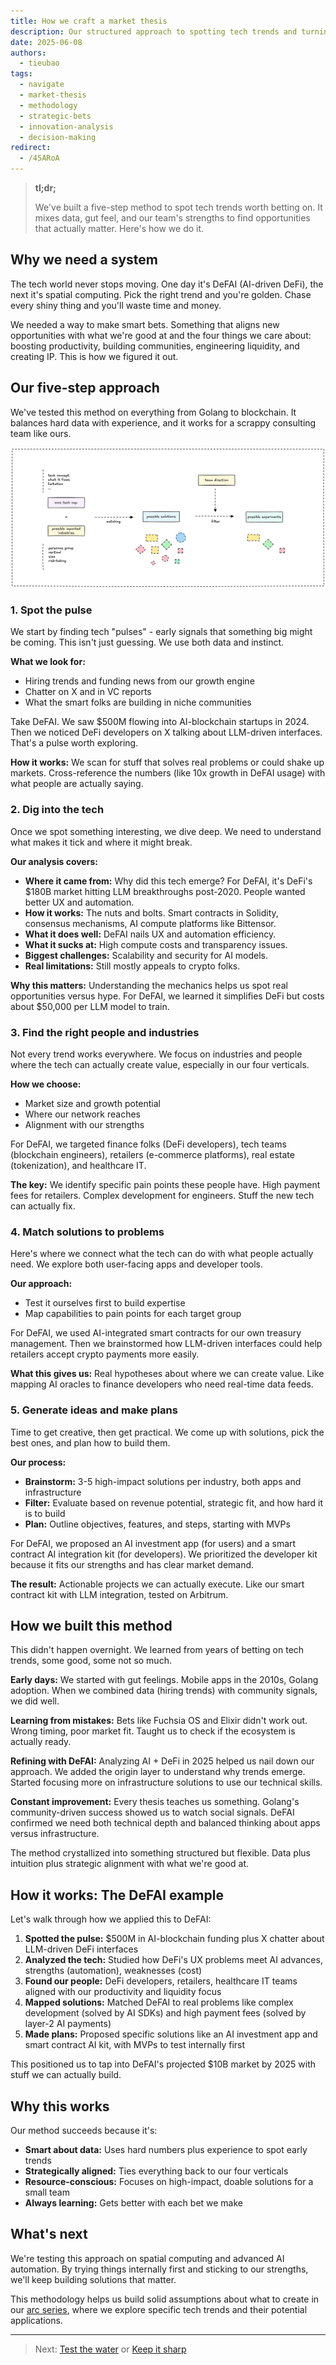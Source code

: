 ```yaml
---
title: How we craft a market thesis
description: Our structured approach to spotting tech trends and turning them into winning bets. From identifying early signals to building solutions that matter.
date: 2025-06-08
authors:
  - tieubao
tags:
  - navigate
  - market-thesis
  - methodology
  - strategic-bets
  - innovation-analysis
  - decision-making
redirect:
  - /45ARoA
---
```


> **tl;dr;**
>
> We've built a five-step method to spot tech trends worth betting on. It mixes data, gut feel, and our team's strengths to find opportunities that actually matter. Here's how we do it.

## Why we need a system

The tech world never stops moving. One day it's DeFAI (AI-driven DeFi), the next it's spatial computing. Pick the right trend and you're golden. Chase every shiny thing and you'll waste time and money.

We needed a way to make smart bets. Something that aligns new opportunities with what we're good at and the four things we care about: boosting productivity, building communities, engineering liquidity, and creating IP. This is how we figured it out.

## Our five-step approach

We've tested this method on everything from Golang to blockchain. It balances hard data with experience, and it works for a scrappy consulting team like ours.

![](assets/market-thesis-method.png)

### 1. Spot the pulse

We start by finding tech "pulses" - early signals that something big might be coming. This isn't just guessing. We use both data and instinct.

**What we look for:**

- Hiring trends and funding news from our growth engine
- Chatter on X and in VC reports  
- What the smart folks are building in niche communities

Take DeFAI. We saw $500M flowing into AI-blockchain startups in 2024. Then we noticed DeFi developers on X talking about LLM-driven interfaces. That's a pulse worth exploring.

**How it works:** We scan for stuff that solves real problems or could shake up markets. Cross-reference the numbers (like 10x growth in DeFAI usage) with what people are actually saying.

### 2. Dig into the tech

Once we spot something interesting, we dive deep. We need to understand what makes it tick and where it might break.

**Our analysis covers:**

- **Where it came from:** Why did this tech emerge? For DeFAI, it's DeFi's $180B market hitting LLM breakthroughs post-2020. People wanted better UX and automation.
- **How it works:** The nuts and bolts. Smart contracts in Solidity, consensus mechanisms, AI compute platforms like Bittensor.
- **What it does well:** DeFAI nails UX and automation efficiency.
- **What it sucks at:** High compute costs and transparency issues.
- **Biggest challenges:** Scalability and security for AI models.
- **Real limitations:** Still mostly appeals to crypto folks.

**Why this matters:** Understanding the mechanics helps us spot real opportunities versus hype. For DeFAI, we learned it simplifies DeFi but costs about $50,000 per LLM model to train.

### 3. Find the right people and industries

Not every trend works everywhere. We focus on industries and people where the tech can actually create value, especially in our four verticals.

**How we choose:**

- Market size and growth potential
- Where our network reaches
- Alignment with our strengths

For DeFAI, we targeted finance folks (DeFi developers), tech teams (blockchain engineers), retailers (e-commerce platforms), real estate (tokenization), and healthcare IT.

**The key:** We identify specific pain points these people have. High payment fees for retailers. Complex development for engineers. Stuff the new tech can actually fix.

### 4. Match solutions to problems

Here's where we connect what the tech can do with what people actually need. We explore both user-facing apps and developer tools.

**Our approach:**

- Test it ourselves first to build expertise
- Map capabilities to pain points for each target group

For DeFAI, we used AI-integrated smart contracts for our own treasury management. Then we brainstormed how LLM-driven interfaces could help retailers accept crypto payments more easily.

**What this gives us:** Real hypotheses about where we can create value. Like mapping AI oracles to finance developers who need real-time data feeds.

### 5. Generate ideas and make plans

Time to get creative, then get practical. We come up with solutions, pick the best ones, and plan how to build them.

**Our process:**

- **Brainstorm:** 3-5 high-impact solutions per industry, both apps and infrastructure
- **Filter:** Evaluate based on revenue potential, strategic fit, and how hard it is to build
- **Plan:** Outline objectives, features, and steps, starting with MVPs

For DeFAI, we proposed an AI investment app (for users) and a smart contract AI integration kit (for developers). We prioritized the developer kit because it fits our strengths and has clear market demand.

**The result:** Actionable projects we can actually execute. Like our smart contract kit with LLM integration, tested on Arbitrum.

## How we built this method

This didn't happen overnight. We learned from years of betting on tech trends, some good, some not so much.

**Early days:** We started with gut feelings. Mobile apps in the 2010s, Golang adoption. When we combined data (hiring trends) with community signals, we did well.

**Learning from mistakes:** Bets like Fuchsia OS and Elixir didn't work out. Wrong timing, poor market fit. Taught us to check if the ecosystem is actually ready.

**Refining with DeFAI:** Analyzing AI + DeFi in 2025 helped us nail down our approach. We added the origin layer to understand why trends emerge. Started focusing more on infrastructure solutions to use our technical skills.

**Constant improvement:** Every thesis teaches us something. Golang's community-driven success showed us to watch social signals. DeFAI confirmed we need both technical depth and balanced thinking about apps versus infrastructure.

The method crystallized into something structured but flexible. Data plus intuition plus strategic alignment with what we're good at.

## How it works: The DeFAI example

Let's walk through how we applied this to DeFAI:

1. **Spotted the pulse:** $500M in AI-blockchain funding plus X chatter about LLM-driven DeFi interfaces
2. **Analyzed the tech:** Studied how DeFi's UX problems meet AI advances, strengths (automation), weaknesses (cost)
3. **Found our people:** DeFi developers, retailers, healthcare IT teams aligned with our productivity and liquidity focus
4. **Mapped solutions:** Matched DeFAI to real problems like complex development (solved by AI SDKs) and high payment fees (solved by layer-2 AI payments)
5. **Made plans:** Proposed specific solutions like an AI investment app and smart contract AI kit, with MVPs to test internally first

This positioned us to tap into DeFAI's projected $10B market by 2025 with stuff we can actually build.

## Why this works

Our method succeeds because it's:

- **Smart about data:** Uses hard numbers plus experience to spot early trends
- **Strategically aligned:** Ties everything back to our four verticals
- **Resource-conscious:** Focuses on high-impact, doable solutions for a small team
- **Always learning:** Gets better with each bet we make

## What's next

We're testing this approach on spatial computing and advanced AI automation. By trying things internally first and sticking to our strengths, we'll keep building solutions that matter.

This methodology helps us build solid assumptions about what to create in our [arc series](/arc), where we explore specific tech trends and their potential applications.

---

> Next: [Test the water](test-the-water.md) or [Keep it sharp](keep-sharp.md)
